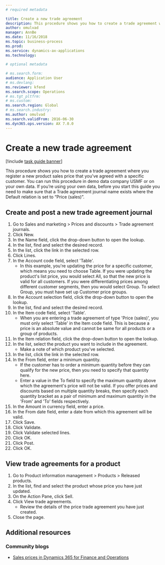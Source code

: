 ```yaml
--- 
# required metadata 
 
title: Create a new trade agreement
description: This procedure shows you how to create a trade agreement where you register a new product sales price that you've agreed with a specific customer. 
author: omulvad
manager: AnnBe 
ms.date: 11/16/2018
ms.topic: business-process 
ms.prod:  
ms.service: dynamics-ax-applications 
ms.technology:  
 
# optional metadata 
 
# ms.search.form:   
audience: Application User 
# ms.devlang:  
ms.reviewer: kfend
ms.search.scope: Operations 
# ms.tgt_pltfrm:  
# ms.custom:  
ms.search.region: Global
# ms.search.industry: 
ms.author: omulvad
ms.search.validFrom: 2016-06-30 
ms.dyn365.ops.version: AX 7.0.0 
---
```

# Create a new trade agreement

[!include [task guide banner](../../includes/task-guide-banner.md)]

This procedure shows you how to create a trade agreement where you register a new product sales price that you've agreed with a specific customer. You can run this procedure in demo data company USMF or on your own data. If you’re using your own data, before you start this guide you need to make sure that a Trade agreement journal name exists where the Default relation is set to “Price (sales)”.


## Create and post a new trade agreement journal
1. Go to Sales and marketing > Prices and discounts > Trade agreement journals.
2. Click New.
3. In the Name field, click the drop-down button to open the lookup.
4. In the list, find and select the desired record.
5. In the list, click the link in the selected row.
6. Click Lines.
7. In the Account code field, select 'Table'.
    * In this example, you're updating the price for a specific customer, which means you need to choose Table. If you were updating the product's list price, you would select All, so that the new price is valid for all customers. If you were differentiating prices among different customer segments, then you would select Group. To select Group, you must have set up Customer price groups.  
8. In the Account selection field, click the drop-down button to open the lookup.
9. In the list, find and select the desired record.
10. In the Item code field, select 'Table'.
    * When you are entering a trade agreement of type 'Price (sales)', you must only select 'Table' in the Item code field. This is because a price is an absolute value and cannot be same for all products or a group of products.  
11. In the Item relation field, click the drop-down button to open the lookup.
12. In the list, select the product you want to include in the agreement.
    * Make a note of which product you've selected.  
13. In the list, click the link in the selected row.
14. In the From field, enter a minimum quantity.
    * If the customer has to order a minimum quantity  before they can qualify for the new price, then you need to specify that quantity here.  
    * Enter a value in the To field to specify the maximum quantity above which the agreement's price will not be valid. If you offer prices and discounts based on multiple quantity breaks, then specify each quantity bracket as a pair of minimum and maximum quantity in the 'From' and 'To' fields respectively.  
15. In the Amount in currency field, enter a price.
16. In the From date field, enter a date from which this agreement will be valid.
17. Click Save.
18. Click Validate.
19. Click Validate selected lines.
20. Click OK.
21. Click Post.
22. Click OK.

## View trade agreements for a product
1. Go to Product information management > Products > Released products.
2. In the list, find and select the product whose price you have just updated.
3. On the Action Pane, click Sell.
4. Click View trade agreements.
    * Review the details of the price trade agreement you have just created.    
5. Close the page.

## Additional resources
### Community blogs
- [Sales prices in Dynamics 365 for Finance and Operations](https://financefunction.tech/2018/11/14/sales-prices-in-dynamics-365-for-finance-and-operations/#sales_price_in_trade_agreements)
